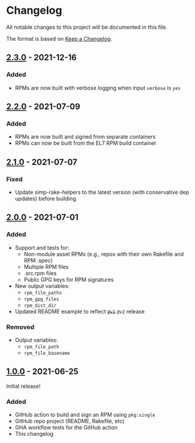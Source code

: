 # Changelog

All notable changes to this project will be documented in this file.

The format is based on [Keep a Changelog](https://keepachangelog.com/en/1.0.0/).



<!--
## [Unreleased]

### Added

### Changed

### Fixed

### Removed
-->

## [2.3.0] - 2021-12-16

### Added

- RPMs are now built with verbose logging when input `verbose` is `yes`

## [2.2.0] - 2021-07-09

### Added

- RPMs are now built and signed from separate containers
- RPMs can now be built from the EL7 RPM build container


## [2.1.0] - 2021-07-07

### Fixed

- Update simp-rake-helpers to the latest version (with conservative dep
  updates) before building.


## [2.0.0] - 2021-07-01

### Added

- Support and tests for:
  - Non-module asset RPMs (e.g., repos with their own Rakefile and RPM .spec)
  - Multiple RPM files
  - .src.rpm files
  - Public GPG keys for RPM signatures
- New output variables:
  - `rpm_file_paths`
  - `rpm_gpg_files`
  - `rpm_dist_dir`
- Updated README example to reflect ~~`@v1`~~ `@v2` release

### Removed

- Output variables:
  - `rpm_file_path`
  - `rpm_file_basename`


## [1.0.0] - 2021-06-25

Initial release!

### Added

- GitHub action to build and sign an RPM using `pkg:single`
- GitHub repo project (README, Rakefile, etc)
- GHA workflow tests for the GitHub action
- This changelog

[1.0.0]: https://github.com/simp/github-action-build-and-sign-pkg-single-rpm/releases/tag/1.0.0
[2.0.0]: https://github.com/simp/github-action-build-and-sign-pkg-single-rpm/compare/1.0.0...2.0.0
[2.1.0]: https://github.com/simp/github-action-build-and-sign-pkg-single-rpm/compare/2.0.0...2.1.0
[2.2.0]: https://github.com/simp/github-action-build-and-sign-pkg-single-rpm/compare/2.1.0...2.2.0
[2.3.0]: https://github.com/simp/github-action-build-and-sign-pkg-single-rpm/compare/2.2.0...2.3.0
[Unreleased]: https://github.com/simp/github-action-build-and-sign-pkg-single-rpm/compare/2.3.0...HEAD
